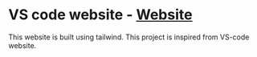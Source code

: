 # VS code website - [Website](https://swapnil-vscode.netlify.app/ )
This website is built using tailwind. This project is inspired from VS-code website.
